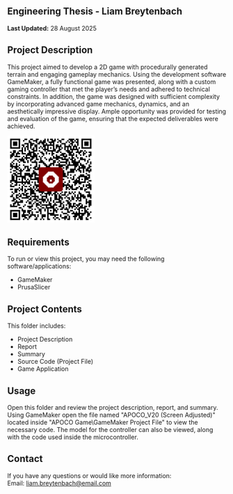 ## Engineering Thesis - Liam Breytenbach
**Last Updated:** 28 August 2025  

## Project Description
This project aimed to develop a 2D game with procedurally generated terrain and engaging gameplay mechanics. Using the development software GameMaker, a fully functional game was presented, along with a custom gaming controller that met the player’s needs and adhered to technical constraints. In addition, the game was designed with sufficient complexity by incorporating advanced game mechanics, dynamics, and an aesthetically impressive display. Ample opportunity was provided for testing and evaluation of the game, ensuring that the expected deliverables were achieved.

<a href="https://apps.apple.com/us/app/apoco/id6748968227?ign-itscg=30200&ign-itsct=apps_box_link&mttnsubad=6748968227">
  <img src="https://github.com/liambreytenbach/Projects/blob/main/Engineering%20Thesis/APOCO%20QR%20Code.png?raw=true" alt="APOCO QR Code" width="200"/>
</a>

## Requirements
To run or view this project, you may need the following software/applications:
- GameMaker
- PrusaSlicer

## Project Contents
This folder includes:
- Project Description
- Report
- Summary
- Source Code (Project File)
- Game Application

## Usage
Open this folder and review the project description, report, and summary. Using GameMaker open the file named "APOCO_V20 (Screen Adjusted)" located inside "APOCO Game\GameMaker Project File" to view the necessary code. The model for the controller can also be viewed, along with the code used inside the microcontroller.

## Contact
If you have any questions or would like more information:  
Email: liam.breytenbach@email.com  
